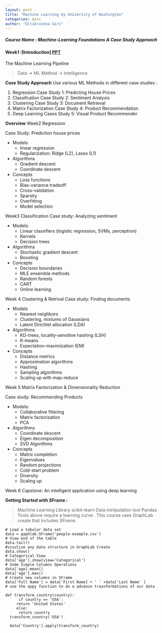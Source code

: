 ```yaml
---
layout: post
title: "Machine Learning by University of Washington"
categories: misc
author: "Ditikrushna Giri"
---
```



##### Course Name : Machine-Learning Foundations A Case Study Approach 

#### Week1 :[Introduction] [PPT](https://d396qusza40orc.cloudfront.net/phoenixassets/ml-foundations/intro.pdf)

The Machine Learning Pipeline 

> Data -> ML Method -> Intelligence 

**Case Study Approach** 
Use various ML Methods in different case studies :
1. Regression Case Study 1: Predicting House Prices
2. Classifcation Case Study 2: Sentiment Analysis
3. Clustering Case Study 3: Document Retrieval
4. Matrix Factorization Case Study 4: Product Recommendation
5. Deep Learning Cases Study 5: Visual Product Recommender

**Overview** 
Week2 Regression 

Case Study: Prediction house prices
 - Models
	 - linear regression
	 - Regularization: Ridge (L2), Lasso (L1)
- Algorithms
    - Gradient descent
   -  Coordinate descent
- Concepts
    - Loss functions
    - Bias-variance tradeoff
    - Cross-validation
    - Sparsity
    - Overfitting
    - Model selection

Week3 Classification 
Case study: Analyzing sentiment

 - Models:
	- Linear classifiers (logistic regression, SVMs, perceptron)
    - Kernels
    - Decision trees
- Algorithms
    - Stochastic gradient descent
    - Boosting
- Concepts
    - Decision boundaries
    - MLE ensemble methods
    - Random forests
    - CART
    - Online learning

Week 4 Clustering & Retrival 
Case study: Finding documents

 - Models
    - Nearest neighbors
    - Clustering, mixtures of Gaussians
    - Latent Dirichlet allocation (LDA)
- Algorithms
    - KD-trees, locality-sensitive hashing (LSH)
    - K-means
    - Expectation-maximization (EM)
- Concepts
   - Distance metrics
    - Approximation algorithms
    - Hashing
    - Sampling algorithms
    - Scaling up with map-reduce

Week 5 Matrix Factorization & Dimensionality Reduction

Case study: Recommending Products

 - Models:
    - Collaborative filtering
    - Matrix factorization
    - PCA
- Algorithms
    - Coordinate descent
    - Eigen decomposition
    - SVD Algorithms
- Concepts
    - Matrix completion
    - Eigenvalues
    - Random projections
    - Cold-start problem
    - Diversity
    - Scaling up

Week 6 Capstone: An intelligent application using deep learning

**Getting Started with SFrame :** 
> Machine Learning Library scikit-learn 
> Data minipulation tool Pandas 
Tools above require a learning curve . This course uses GraphLab create that includes SFrame. 

    # Load a tabular data set 
    data = gaphlab.SFrame('people-example.csv')
    # View end of the table 
    data.tail() 
    #visulize any data structure in GraphLab Create 
    data.show() 
    # Categorical View 
    data['age'].show(view='Categorical') 
    # Some Simple Columns Operations 
    data['age].mean()
    data['age'].max() 
    # Create new columns in SFrame 
    data['Full Name'] = data['First Name] + ' ' +data['Last Name' ] 
	# use the appy function to do a advance trasnformations of our data 

	def transform_country(country):
	      if country == 'USA':
	     return 'United States'
	     else:
	      return country
	  transform_country('USA')
	   
	  data['Country'].apply(transform_country)
